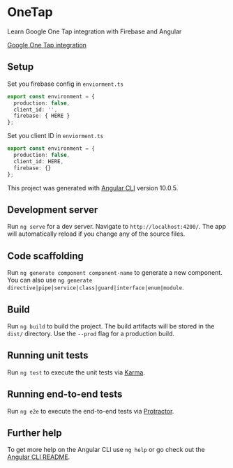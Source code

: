 # OneTap
Learn Google One Tap integration with Firebase and Angular

[Google One Tap integration](https://mobilelabs.in/learn-google-one-tap-integration-with-firebase-and-angular/)

## Setup
Set you firebase config in `enviorment.ts`
```typescript
export const environment = {
  production: false,
  client_id: '',
  firebase: { HERE }
};
```

Set you client ID in `enviorment.ts`
```typescript
export const environment = {
  production: false,
  client_id: HERE,
  firebase: {}
};
```


This project was generated with [Angular CLI](https://github.com/angular/angular-cli) version 10.0.5.

## Development server

Run `ng serve` for a dev server. Navigate to `http://localhost:4200/`. The app will automatically reload if you change any of the source files.

## Code scaffolding

Run `ng generate component component-name` to generate a new component. You can also use `ng generate directive|pipe|service|class|guard|interface|enum|module`.

## Build

Run `ng build` to build the project. The build artifacts will be stored in the `dist/` directory. Use the `--prod` flag for a production build.

## Running unit tests

Run `ng test` to execute the unit tests via [Karma](https://karma-runner.github.io).

## Running end-to-end tests

Run `ng e2e` to execute the end-to-end tests via [Protractor](http://www.protractortest.org/).

## Further help

To get more help on the Angular CLI use `ng help` or go check out the [Angular CLI README](https://github.com/angular/angular-cli/blob/master/README.md).
